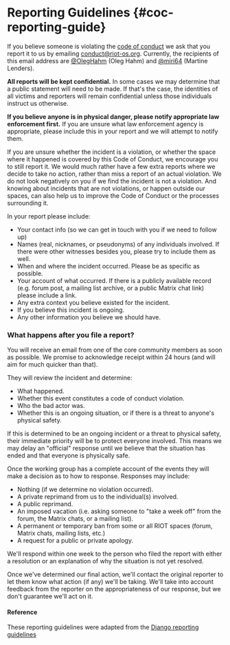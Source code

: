 # Reporting Guidelines   {#coc-reporting-guide}

If you believe someone is violating the [code of conduct][CoC] we ask that you
report it to us by emailing <conduct@riot-os.org>. Currently, the recipients of
this email address are [@OlegHahm](https://github.com/OlegHahm) (Oleg Hahm) and
[@miri64](https://github.com/miri64) (Martine Lenders).

**All reports will be kept confidential.** In some cases we may determine that a
public statement will need to be made. If that's the case, the identities of all
victims and reporters will remain confidential unless those individuals instruct
us otherwise.

**If you believe anyone is in physical danger, please notify appropriate law
enforcement first.** If you are unsure what law enforcement agency is
appropriate, please include this in your report and we will attempt to notify
them.

If you are unsure whether the incident is a violation, or whether the space
where it happened is covered by this Code of Conduct, we encourage you to still
report it. We would much rather have a few extra reports where we decide to take
no action, rather than miss a report of an actual violation. We do not look
negatively on you if we find the incident is not a violation. And knowing about
incidents that are not violations, or happen outside our spaces, can also help
us to improve the Code of Conduct or the processes surrounding it.

In your report please include:

-   Your contact info (so we can get in touch with you if we need to follow up)
-   Names (real, nicknames, or pseudonyms) of any individuals involved. If there
    were other witnesses besides you, please try to include them as well.
-   When and where the incident occurred. Please be as specific as possible.
-   Your account of what occurred. If there is a publicly available record (e.g.
    forum post, a mailing list archive, or a public Matrix chat link) please include a link.
-   Any extra context you believe existed for the incident.
-   If you believe this incident is ongoing.
-   Any other information you believe we should have.

### What happens after you file a report?

You will receive an email from one of the core community members as soon as
possible. We promise to acknowledge receipt within 24 hours (and will aim for
much quicker than that).

They will review the incident and determine:

-   What happened.
-   Whether this event constitutes a code of conduct violation.
-   Who the bad actor was.
-   Whether this is an ongoing situation, or if there is a threat to anyone's
    physical safety.

If this is determined to be an ongoing incident or a threat to physical safety,
their immediate priority will be to protect everyone involved.
This means we may delay an "official" response until we believe that the
situation has ended and that everyone is physically safe.

Once the working group has a complete account of the events they will make a
decision as to how to response. Responses may include:

-   Nothing (if we determine no violation occurred).
-   A private reprimand from us to the individual(s) involved.
-   A public reprimand.
-   An imposed vacation (i.e. asking someone to "take a week off" from the forum, the Matrix chats, or a mailing
    list).
-   A permanent or temporary ban from some or all RIOT spaces (forum, Matrix chats, mailing lists,
    etc.)
-   A request for a public or private apology.

We'll respond within one week to the person who filed the report with either a
resolution or an explanation of why the situation is not yet resolved.

Once we've determined our final action, we'll contact the original reporter to
let them know what action (if any) we'll be taking. We'll take into account
feedback from the reporter on the appropriateness of our response, but we don't
guarantee we'll act on it.

#### Reference
These reporting guidelines were adapted from the [Django reporting guidelines](https://www.djangoproject.com/conduct/reporting/)

[CoC]: https://github.com/RIOT-OS/RIOT/blob/master/CODE_OF_CONDUCT.md
